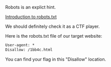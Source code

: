 Robots is an explict hint.

[Introduction to robots.txt](https://developers.google.com/search/docs/advanced/robots/intro)

We should definitely check it as a CTF player. 

Here is the robots.txt file of our target website:

```html
User-agent: *
Disallow: /1bb4c.html
```

You can find your flag in this "Disallow" location.
